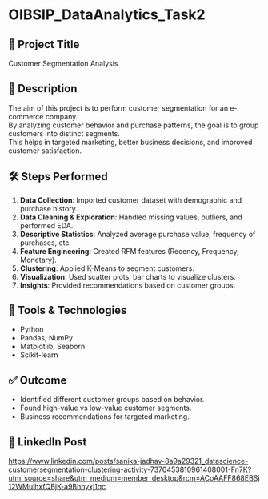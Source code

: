 # OIBSIP_DataAnalytics_Task2

## 📌 Project Title
Customer Segmentation Analysis

## 📖 Description
The aim of this project is to perform customer segmentation for an e-commerce company.  
By analyzing customer behavior and purchase patterns, the goal is to group customers into distinct segments.  
This helps in targeted marketing, better business decisions, and improved customer satisfaction.  

## 🛠️ Steps Performed
1. **Data Collection**: Imported customer dataset with demographic and purchase history.  
2. **Data Cleaning & Exploration**: Handled missing values, outliers, and performed EDA.  
3. **Descriptive Statistics**: Analyzed average purchase value, frequency of purchases, etc.  
4. **Feature Engineering**: Created RFM features (Recency, Frequency, Monetary).  
5. **Clustering**: Applied K-Means to segment customers.  
6. **Visualization**: Used scatter plots, bar charts to visualize clusters.  
7. **Insights**: Provided recommendations based on customer groups.  

## 🔧 Tools & Technologies
- Python  
- Pandas, NumPy  
- Matplotlib, Seaborn  
- Scikit-learn

## ✅ Outcome
- Identified different customer groups based on behavior.  
- Found high-value vs low-value customer segments.  
- Business recommendations for targeted marketing.  

## 🔗 LinkedIn Post
https://www.linkedin.com/posts/sanika-jadhav-8a9a29321_datascience-customersegmentation-clustering-activity-7370453810961408001-Fn7K?utm_source=share&utm_medium=member_desktop&rcm=ACoAAFF868EBSj12WMulhxfQBjK-a9Bhhyxj1qc  



